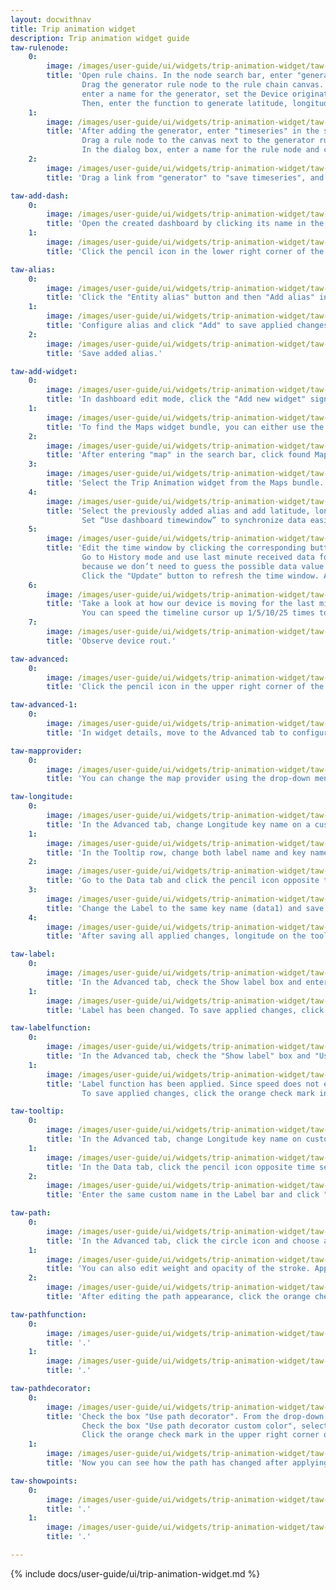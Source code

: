```yaml
---
layout: docwithnav
title: Trip animation widget
description: Trip animation widget guide
taw-rulenode:
    0:
        image: /images/user-guide/ui/widgets/trip-animation-widget/taw-rulenode-ce.png
        title: 'Open rule chains. In the node search bar, enter "generator" to quickly find needed rule node.
                Drag the generator rule node to the rule chain canvas. In the dialog box,
                enter a name for the generator, set the Device originator type, and select the device.
                Then, enter the function to generate latitude, longitude, and speed telemetry. Click "Add".'
    1:
        image: /images/user-guide/ui/widgets/trip-animation-widget/taw-rulenode-1-ce.png
        title: 'After adding the generator, enter "timeseries" in the search bar to find the Save Timeseries rule node.
                Drag a rule node to the canvas next to the generator rule node.
                In the dialog box, enter a name for the rule node and click Add.'
    2:
        image: /images/user-guide/ui/widgets/trip-animation-widget/taw-rulenode-2-ce.png
        title: 'Drag a link from "generator" to "save timeseries", and add a Success label to it. Save all applied changes by clicking the orange check mark in the lower right corner of the screen.'

taw-add-dash:
    0:
        image: /images/user-guide/ui/widgets/trip-animation-widget/taw-add-dash-ce.png
        title: 'Open the created dashboard by clicking its name in the list, and then select "Open dashboard".'
    1:
        image: /images/user-guide/ui/widgets/trip-animation-widget/taw-add-dash-1-ce.png
        title: 'Click the pencil icon in the lower right corner of the page to enter edit mode.'

taw-alias:
    0:
        image: /images/user-guide/ui/widgets/trip-animation-widget/taw-alias-ce.png
        title: 'Click the "Entity alias" button and then "Add alias" in the dialog that opens.'
    1:
        image: /images/user-guide/ui/widgets/trip-animation-widget/taw-alias-1-ce.png
        title: 'Configure alias and click "Add" to save applied changes.'
    2:
        image: /images/user-guide/ui/widgets/trip-animation-widget/taw-alias-2-ce.png
        title: 'Save added alias.'

taw-add-widget:
    0:
        image: /images/user-guide/ui/widgets/trip-animation-widget/taw-add-widget-ce.png
        title: 'In dashboard edit mode, click the "Add new widget" sign in the middle of the page.'
    1:
        image: /images/user-guide/ui/widgets/trip-animation-widget/taw-add-widget-1-ce.png
        title: 'To find the Maps widget bundle, you can either use the search bar by clicking a magnifying glass or scroll down the bundle menu.'
    2:
        image: /images/user-guide/ui/widgets/trip-animation-widget/taw-add-widget-2-ce.png
        title: 'After entering "map" in the search bar, click found Maps bundle to open it.'
    3:
        image: /images/user-guide/ui/widgets/trip-animation-widget/taw-add-widget-3-ce.png
        title: 'Select the Trip Animation widget from the Maps bundle.'
    4:
        image: /images/user-guide/ui/widgets/trip-animation-widget/taw-add-widget-4-ce.png
        title: 'Select the previously added alias and add latitude, longitude, and speed telemetry to visualize on the widget. 
                Set “Use dashboard timewindow” to synchronize data easier. Click "Add".'
    5:
        image: /images/user-guide/ui/widgets/trip-animation-widget/taw-add-widget-5-ce.png
        title: 'Edit the time window by clicking the corresponding button in the upper right corner of the page. 
                Go to History mode and use last minute received data for visualization and change aggregation function to None,
                because we don’t need to guess the possible data value for the next time period, we receive data in real time without any errors.
                Click the "Update" button to refresh the time window. After this, click the orange check mark in the lower right corner of the page to save all applied changes.'
    6:
        image: /images/user-guide/ui/widgets/trip-animation-widget/taw-add-widget-6-ce.png
        title: 'Take a look at how our device is moving for the last minute in a realtime by clicking the "Start" button in the lower right corner of the widget. 
                You can speed the timeline cursor up 1/5/10/25 times to check its route faster.'
    7:
        image: /images/user-guide/ui/widgets/trip-animation-widget/taw-add-widget-7-ce.png
        title: 'Observe device rout.'

taw-advanced:
    0:
        image: /images/user-guide/ui/widgets/trip-animation-widget/taw-advanced-ce.png
        title: 'Click the pencil icon in the upper right corner of the widget to enter its edit mode.'

taw-advanced-1:
    0:
        image: /images/user-guide/ui/widgets/trip-animation-widget/taw-advanced-1-ce.png
        title: 'In widget details, move to the Advanced tab to configure unique features.'

taw-mapprovider:
    0:
        image: /images/user-guide/ui/widgets/trip-animation-widget/taw-mapprovider-ce.png
        title: 'You can change the map provider using the drop-down menu and selecting new provider from there.'

taw-longitude:
    0:
        image: /images/user-guide/ui/widgets/trip-animation-widget/taw-longitude-1-ce.png
        title: 'In the Advanced tab, change Longitude key name on a custom one. In this tutorial will be used "data1".'
    1:
        image: /images/user-guide/ui/widgets/trip-animation-widget/taw-longitude-2-ce.png
        title: 'In the Tooltip row, change both label name and key name to the same custom name ("data1"). Click the orange check mark in the upper right corner of the page to save the applied changes.'
    2:
        image: /images/user-guide/ui/widgets/trip-animation-widget/taw-longitude-3-ce.png
        title: 'Go to the Data tab and click the pencil icon opposite to the Longitude data key.'
    3:
        image: /images/user-guide/ui/widgets/trip-animation-widget/taw-longitude-4-ce.png
        title: 'Change the Label to the same key name (data1) and save changes'
    4:
        image: /images/user-guide/ui/widgets/trip-animation-widget/taw-longitude-5-ce.png
        title: 'After saving all applied changes, longitude on the tooltip displayed as Data1.'

taw-label:
    0:
        image: /images/user-guide/ui/widgets/trip-animation-widget/taw-label-ce.png
        title: 'In the Advanced tab, check the Show label box and enter the desired label. Apply changes by clicking the orange check mark in the upper right corner of the page.'
    1:
        image: /images/user-guide/ui/widgets/trip-animation-widget/taw-label-1-ce.png
        title: 'Label has been changed. To save applied changes, click the orange check mark in the lower right corner of the page.'

taw-labelfunction:
    0:
        image: /images/user-guide/ui/widgets/trip-animation-widget/taw-labelfunction-ce.png
        title: 'In the Advanced tab, check the "Show label" box and "Use label function". In the corresponding field, enter your label function or use the one in the example (you can find it below the screenshots section).'
    1:
        image: /images/user-guide/ui/widgets/trip-animation-widget/taw-labelfunction-1-ce.png
        title: 'Label function has been applied. Since speed does not exceed the specified value, the label is "Everything is OK". 
                To save applied changes, click the orange check mark in the lower right corner of the page.'

taw-tooltip:
    0:
        image: /images/user-guide/ui/widgets/trip-animation-widget/taw-tooltip-ce.png
        title: 'In the Advanced tab, change Longitude key name on custom one. In the tutorial will be used Data1.'
    1:
        image: /images/user-guide/ui/widgets/trip-animation-widget/taw-tooltip-1-ce.png
        title: 'In the Data tab, click the pencil icon opposite time series data key.'
    2:
        image: /images/user-guide/ui/widgets/trip-animation-widget/taw-tooltip-2-ce.png
        title: 'Enter the same custom name in the Label bar and click "Save".'

taw-path:
    0:
        image: /images/user-guide/ui/widgets/trip-animation-widget/taw-path-ce.png
        title: 'In the Advanced tab, click the circle icon and choose a preferred path color. Click "Select" to apply.'
    1:
        image: /images/user-guide/ui/widgets/trip-animation-widget/taw-path-1-ce.png
        title: 'You can also edit weight and opacity of the stroke. Apply changes by clicking the orange check mark in the upper right corner of the page.'
    2:
        image: /images/user-guide/ui/widgets/trip-animation-widget/taw-path-2-ce.png
        title: 'After editing the path appearance, click the orange check mark in the lower right corner of the page to save all the changes.'

taw-pathfunction:
    0:
        image: /images/user-guide/ui/widgets/trip-animation-widget/taw-pathfunction-ce.png
        title: '.'
    1:
        image: /images/user-guide/ui/widgets/trip-animation-widget/taw-pathfunction-1-ce.png
        title: '.'

taw-pathdecorator:
    0:
        image: /images/user-guide/ui/widgets/trip-animation-widget/taw-pathdecorator-ce.png
        title: 'Check the box "Use path decorator". From the drop-down menu select the appearance of the decorator symbol (arrow or dash) and adjust symbol size.
                Check the box "Use path decorator custom color", select custom color by clicking the circle and adjusting slider. Enter the preferred decorator offset, end decorator offset and decorator repeat.
                Click the orange check mark in the upper right corner of the page to apply changes.'
    1:
        image: /images/user-guide/ui/widgets/trip-animation-widget/taw-pathdecorator-1-ce.png
        title: 'Now you can see how the path has changed after applying decorator.'

taw-showpoints:
    0:
        image: /images/user-guide/ui/widgets/trip-animation-widget/taw-showpoints-ce.png
        title: '.'
    1:
        image: /images/user-guide/ui/widgets/trip-animation-widget/taw-showpoints-1-ce.png
        title: '.'

---
```


{% include docs/user-guide/ui/trip-animation-widget.md %}